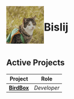 <img src="pickles.jpg" height="100px" align="left">

<div align="left">

<h1>Bislij</h1>

</div>

<br>

<h2>Active Projects</h2>

<div align="left">

| Project                                             | Role        |
| --------------------------------------------------- | ----------- |
| **[BirdBox](https://github.com/grumpzalt/BirdBox)** | *Developer* |

</div>